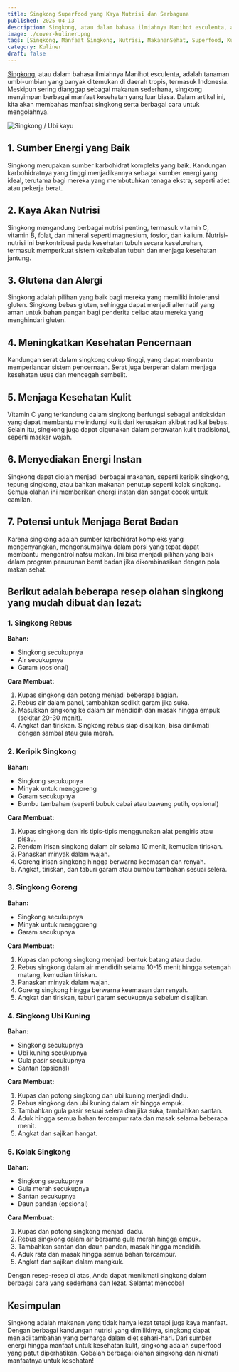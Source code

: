 ```yaml
---
title: Singkong Superfood yang Kaya Nutrisi dan Serbaguna
published: 2025-04-13
description: Singkong, atau dalam bahasa ilmiahnya Manihot esculenta, adalah tanaman umbi-umbian yang banyak ditemukan di daerah tropis, termasuk Indonesia.
image: ./cover-kuliner.png
tags: [Singkong, Manfaat Singkong, Nutrisi, MakananSehat, Superfood, Kuliner]
category: Kuliner
draft: false
---
```


[Singkong](https://id.m.wikipedia.org/wiki/Ubi_kayu), atau dalam bahasa ilmiahnya Manihot esculenta, adalah tanaman umbi-umbian yang banyak ditemukan di daerah tropis, termasuk Indonesia. Meskipun sering dianggap sebagai makanan sederhana, singkong menyimpan berbagai manfaat kesehatan yang luar biasa. Dalam artikel ini, kita akan membahas manfaat singkong serta berbagai cara untuk mengolahnya.

![Singkong / Ubi kayu](https://upload.wikimedia.org/wikipedia/commons/thumb/8/8f/Manihot_esculenta_dsc07325.jpg/960px-Manihot_esculenta_dsc07325.jpg)

## 1. Sumber Energi yang Baik
Singkong merupakan sumber karbohidrat kompleks yang baik. Kandungan karbohidratnya yang tinggi menjadikannya sebagai sumber energi yang ideal, terutama bagi mereka yang membutuhkan tenaga ekstra, seperti atlet atau pekerja berat.

## 2. Kaya Akan Nutrisi
Singkong mengandung berbagai nutrisi penting, termasuk vitamin C, vitamin B, folat, dan mineral seperti magnesium, fosfor, dan kalium. Nutrisi-nutrisi ini berkontribusi pada kesehatan tubuh secara keseluruhan, termasuk memperkuat sistem kekebalan tubuh dan menjaga kesehatan jantung.

## 3. Glutena dan Alergi
Singkong adalah pilihan yang baik bagi mereka yang memiliki intoleransi gluten. Singkong bebas gluten, sehingga dapat menjadi alternatif yang aman untuk bahan pangan bagi penderita celiac atau mereka yang menghindari gluten.

## 4. Meningkatkan Kesehatan Pencernaan
Kandungan serat dalam singkong cukup tinggi, yang dapat membantu memperlancar sistem pencernaan. Serat juga berperan dalam menjaga kesehatan usus dan mencegah sembelit.

## 5. Menjaga Kesehatan Kulit
Vitamin C yang terkandung dalam singkong berfungsi sebagai antioksidan yang dapat membantu melindungi kulit dari kerusakan akibat radikal bebas. Selain itu, singkong juga dapat digunakan dalam perawatan kulit tradisional, seperti masker wajah.

## 6. Menyediakan Energi Instan
Singkong dapat diolah menjadi berbagai makanan, seperti keripik singkong, tepung singkong, atau bahkan makanan penutup seperti kolak singkong. Semua olahan ini memberikan energi instan dan sangat cocok untuk camilan.

## 7. Potensi untuk Menjaga Berat Badan
Karena singkong adalah sumber karbohidrat kompleks yang mengenyangkan, mengonsumsinya dalam porsi yang tepat dapat membantu mengontrol nafsu makan. Ini bisa menjadi pilihan yang baik dalam program penurunan berat badan jika dikombinasikan dengan pola makan sehat.

## Berikut adalah beberapa resep olahan singkong yang mudah dibuat dan lezat:

### 1. Singkong Rebus
**Bahan:**
- Singkong secukupnya
- Air secukupnya
- Garam (opsional)

**Cara Membuat:**
1. Kupas singkong dan potong menjadi beberapa bagian.
2. Rebus air dalam panci, tambahkan sedikit garam jika suka.
3. Masukkan singkong ke dalam air mendidih dan masak hingga empuk (sekitar 20-30 menit).
4. Angkat dan tiriskan. Singkong rebus siap disajikan, bisa dinikmati dengan sambal atau gula merah.

### 2. Keripik Singkong
**Bahan:**
- Singkong secukupnya
- Minyak untuk menggoreng
- Garam secukupnya
- Bumbu tambahan (seperti bubuk cabai atau bawang putih, opsional)

**Cara Membuat:**
1. Kupas singkong dan iris tipis-tipis menggunakan alat pengiris atau pisau.
2. Rendam irisan singkong dalam air selama 10 menit, kemudian tiriskan.
3. Panaskan minyak dalam wajan.
4. Goreng irisan singkong hingga berwarna keemasan dan renyah.
5. Angkat, tiriskan, dan taburi garam atau bumbu tambahan sesuai selera.

### 3. Singkong Goreng
**Bahan:**
- Singkong secukupnya
- Minyak untuk menggoreng
- Garam secukupnya

**Cara Membuat:**
1. Kupas dan potong singkong menjadi bentuk batang atau dadu.
2. Rebus singkong dalam air mendidih selama 10-15 menit hingga setengah matang, kemudian tiriskan.
3. Panaskan minyak dalam wajan.
4. Goreng singkong hingga berwarna keemasan dan renyah.
5. Angkat dan tiriskan, taburi garam secukupnya sebelum disajikan.

### 4. Singkong Ubi Kuning
**Bahan:**
- Singkong secukupnya
- Ubi kuning secukupnya
- Gula pasir secukupnya
- Santan (opsional)

**Cara Membuat:**
1. Kupas dan potong singkong dan ubi kuning menjadi dadu.
2. Rebus singkong dan ubi kuning dalam air hingga empuk.
3. Tambahkan gula pasir sesuai selera dan jika suka, tambahkan santan.
4. Aduk hingga semua bahan tercampur rata dan masak selama beberapa menit.
5. Angkat dan sajikan hangat.

### 5. Kolak Singkong
**Bahan:**
- Singkong secukupnya
- Gula merah secukupnya
- Santan secukupnya
- Daun pandan (opsional)

**Cara Membuat:**
1. Kupas dan potong singkong menjadi dadu.
2. Rebus singkong dalam air bersama gula merah hingga empuk.
3. Tambahkan santan dan daun pandan, masak hingga mendidih.
4. Aduk rata dan masak hingga semua bahan tercampur.
5. Angkat dan sajikan dalam mangkuk.

Dengan resep-resep di atas, Anda dapat menikmati singkong dalam berbagai cara yang sederhana dan lezat. Selamat mencoba!

## Kesimpulan
Singkong adalah makanan yang tidak hanya lezat tetapi juga kaya manfaat. Dengan berbagai kandungan nutrisi yang dimilikinya, singkong dapat menjadi tambahan yang berharga dalam diet sehari-hari. Dari sumber energi hingga manfaat untuk kesehatan kulit, singkong adalah superfood yang patut diperhatikan. Cobalah berbagai olahan singkong dan nikmati manfaatnya untuk kesehatan!